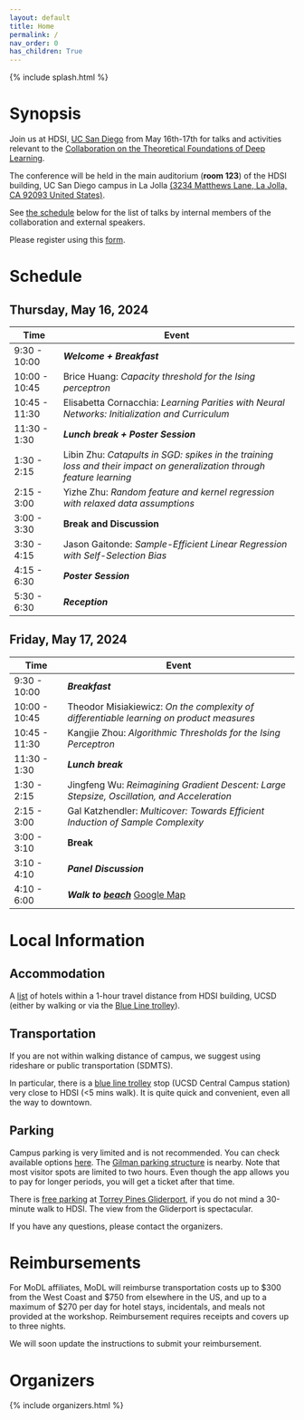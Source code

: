 ```yaml
---
layout: default
title: Home
permalink: /
nav_order: 0
has_children: True
---
```


{% include splash.html %}

# Synopsis


Join us at HDSI, [UC San Diego](https://ucsd.edu/) from May 16th-17th for talks and
activities relevant to the [Collaboration on the Theoretical Foundations of
Deep Learning](https://deepfoundations.ai/).


The conference will be held in the main auditorium (**room 123**) of the HDSI building, UC San Diego campus in La Jolla [(3234 Matthews Lane, La Jolla, CA 92093 United States)](https://maps.app.goo.gl/HtKJkbuMv1dA6zGt5).


See [the schedule]({{site.baseurl}}#schedule) below for the list of talks by
internal members of the collaboration and external speakers. 

Please register using this [form](https://docs.google.com/forms/d/e/1FAIpQLSea1Is5bNFwmdCHvi8TsDz-Wyxnx3T0rHzGu2g2YZgJx8nuCQ/viewform).







# Schedule

## Thursday, May 16, 2024
| Time        | Event                                                                                       |
|-------------|---------------------------------------------------------------------------------------------|
| 9:30 - 10:00  | ***Welcome + Breakfast***                                                                     |
| 10:00 - 10:45 | Brice Huang: *Capacity threshold for the Ising perceptron*                                   |
| 10:45 - 11:30 | Elisabetta Cornacchia: *Learning Parities with Neural Networks: Initialization and Curriculum* |
| 11:30 - 1:30  | ***Lunch break + Poster Session***                                                            |
| 1:30 - 2:15   | Libin Zhu: *Catapults in SGD: spikes in the training loss and their impact on generalization through feature learning* |
| 2:15 - 3:00   | Yizhe Zhu: *Random feature and kernel regression with relaxed data assumptions*               |
| 3:00 - 3:30   | **Break and Discussion**                                                                      |
| 3:30 - 4:15   | Jason Gaitonde: *Sample-Efficient Linear Regression with Self-Selection Bias*                 |
| 4:15 - 6:30   | ***Poster Session***                                                                         |
| 5:30 - 6:30   | ***Reception***                                                                              |

## Friday, May 17, 2024
| Time        | Event                                                                                   |
|-------------|-----------------------------------------------------------------------------------------|
| 9:30  - 10:00  | ***Breakfast***                                                                           |
| 10:00 - 10:45 | Theodor Misiakiewicz: *On the complexity of differentiable learning on product measures*   |
| 10:45 - 11:30 | Kangjie Zhou: *Algorithmic Thresholds for the Ising Perceptron*                            |
| 11:30 - 1:30  | ***Lunch break***                                                                         |
| 1:30 - 2:15   | Jingfeng Wu: *Reimagining Gradient Descent: Large Stepsize, Oscillation, and Acceleration* |
| 2:15 - 3:00   | Gal Katzhendler: *Multicover: Towards Efficient Induction of Sample Complexity*           |
| 3:00 - 3:10   | **Break**                                                                                |
| 3:10 - 4:10   | ***Panel Discussion***                                                                    |
| 4:10 - 6:00   |***Walk to [beach](https://media.cntraveler.com/photos/606f6f1dac52332b71f171af/16:9/w_2560,c_limit/639571857)*** [Google Map](https://www.google.com/maps/place/Citizens+Trail/@32.8898715,-117.2537759,17z/data=!4m14!1m7!3m6!1s0x80dc0693080cb29b:0x8f244f06aa6472e0!2sTorrey+Pines+Gliderport!8m2!3d32.889867!4d-117.251201!16s%2Fm%2F04gvgnd!3m5!1s0x80dc06911fe5bd29:0xc823c8051d17c49e!8m2!3d32.8882047!4d-117.2512848!16s%2Fg%2F11gg6b79lt?entry=ttu) |



# Local Information



## Accommodation

A [list](https://docs.google.com/spreadsheets/d/1TZHPIr5OTISS-6Yy9ZrsU8IaFqIMS6W5W1tXOWU0fno/edit?usp=sharing) of hotels within a 1-hour travel distance from HDSI building, UCSD (either by walking or via the [Blue Line trolley](https://www.sdmts.com/transit-services/trolley)).


## Transportation
If you are not within walking distance of campus, we suggest using rideshare or public transportation (SDMTS).

In particular, there is a [blue line trolley](https://www.sdmts.com/transit-services/trolley) stop (UCSD Central Campus station) very close to HDSI (<5 mins walk). It is quite quick and convenient, even all the way to downtown.

## Parking
Campus parking is very limited and is not recommended. You can check available options [here](https://transportation.ucsd.edu/visit/visitor/index.html). The [Gilman parking structure](https://www.google.com/maps/place/Gilman+Parking+Structure,+3100+Gilman+Dr,+La+Jolla,+CA+92093/@32.8773774,-117.2338526,17z/data=!3m1!4b1!4m6!3m5!1s0x80dc06c5218d55eb:0xd07cbfc872e378aa!8m2!3d32.8773774!4d-117.2338526!16s%2Fg%2F1tdkgyrr?entry=ttu) is nearby. Note that most visitor spots are limited to two hours. Even though the app allows you to pay for longer periods, you will get a ticket after that time.

There is [free parking](https://www.google.com/maps/place/Torrey+Pines+Gliderport/@32.8898715,-117.2537813,17z/data=!3m1!4b1!4m6!3m5!1s0x80dc0693080cb29b:0x8f244f06aa6472e0!8m2!3d32.889867!4d-117.251201!16s%2Fm%2F04gvgnd?entry=ttu) at [Torrey Pines Gliderport](https://www.flytorrey.com/), if you do not mind a 30-minute walk to HDSI. The view from the Gliderport is spectacular.

If you have any questions, please contact the organizers.

# Reimbursements

For MoDL affiliates, MoDL will reimburse transportation costs up to $300 from the West Coast and $750 from elsewhere in the US, and up to a maximum of $270 per day for hotel stays, incidentals, and meals not provided at the workshop. Reimbursement requires receipts and covers up to three nights.

We will soon update the instructions to submit your reimbursement. 

# Organizers

{% include organizers.html %}
